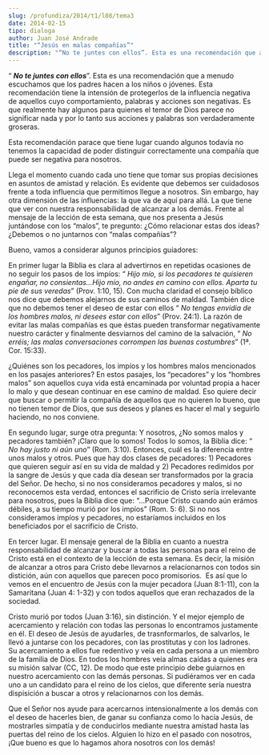 ```yaml
---
slug: /profundiza/2014/t1/l08/tema3
date: 2014-02-15
tipo: dialoga
author: Juan José Andrade
title: "“Jesús en malas compañías”"
description: "“No te juntes con ellos”. Esta es una recomendación que a menudo escuchamos que  los padres hacen a los niños o jóvenes. Esta recomendación tiene la intensión  de protegerlos de la influencia negativa de aquellos cuyo comportamiento,  palabras y acciones son negativas. Es que ..."
---
```


“ **_No te juntes con ellos_**”. Esta es una recomendación que a menudo escuchamos que los padres hacen a los niños o jóvenes. Esta recomendación tiene la intensión de protegerlos de la influencia negativa de aquellos cuyo comportamiento, palabras y acciones son negativas. Es que realmente hay algunos para quienes el temor de Dios parece no significar nada y por lo tanto sus acciones y palabras son verdaderamente groseras.

Esta recomendación parace que tiene lugar cuando algunos todavía no tenemos la capacidad de poder distinguir correctamente una compañía que puede ser negativa para nosotros.

Llega el momento cuando cada uno tiene que tomar sus propias decisiones en asuntos de amistad y relación. Es evidente que debemos ser cuidadosos frente a toda influencia que permitimos llegue a nosotros. Sin embargo, hay otra dimensión de las influencias: la que va de aquí para allá. La que tiene que ver con nuestra responsabilidad de alcanzar a los demás. Frente al mensaje de la lección de esta semana, que nos presenta a Jesús juntándose con los “malos”, te pregunto: ¿Cómo relacionar estas dos ideas? ¿Debemos o no juntarnos con “malas compañías”?

Bueno, vamos a considerar algunos principios guiadores:

En primer lugar la Biblia es clara al advertirnos en repetidas ocasiones de no seguir los pasos de los impíos: “ _Hijo mío, si los pecadores te quisieren engañar, no consientas…Hijo mío, no andes en camino con ellos. Aparta tu pie de sus veredas_” (Prov. 1:10, 15). Con mucha claridad el consejo bíblico nos dice que debemos alejarnos de sus caminos de maldad. También dice que no debemos tener el deseo de estar con ellos “ _No tengas envidia de los hombres malos, ni desees estar con ellos_” (Prov. 24:1). La razón de evitar las malas compañías es que éstas pueden transformar negativamente nuestro carácter y finalmente desviarnos del camino de la salvación, “ _No erréis; las malas conversaciones corrompen las buenas costumbres_” (1ª. Cor. 15:33).

¿Quiénes son los pecadores, los impíos y los hombres malos mencionados en los pasajes anteriores? En estos pasajes, los “pecadores” y los “hombres malos” son aquellos cuya vida está encaminada por voluntad propia a hacer lo malo y que desean continuar en ese camino de maldad. Eso quiere decir que buscar o permitir la compañía de aquellos que no quieren lo bueno, que no tienen temor de Dios, que sus deseos y planes es hacer el mal y seguirlo haciendo, no nos conviene.

En segundo lugar, surge otra pregunta: Y nosotros, ¿No somos malos y pecadores también? ¡Claro que lo somos! Todos lo somos, la Biblia dice: “ _No hay justo ni aún uno_” (Rom. 3:10). Entonces, cuál es la diferencia entre unos malos y otros. Pues que hay dos clases de pecadores: 1) Pecadores que quieren seguir así en su vida de maldad y 2) Pecadores redimidos por la sangre de Jesús y que cada día desean ser transformados por la gracia del Señor. De hecho, si no nos consideramos pecadores y malos, si no reconocemos esta verdad, entonces el sacrificio de Cristo sería irrelevante para nosotros, pues la Biblia dice que: “…Porque Cristo cuando aún erámos débiles, a su tiempo murió por los impíos” (Rom. 5: 6). Si no nos consideramos impíos y pecadores, no estaríamos incluidos en los beneficiados por el sacrificio de Cristo.

En tercer lugar. El mensaje general de la Biblia en cuanto a nuestra responsabilidad de alcanzar y buscar a todas las personas para el reino de Cristo está en el contexto de la lección de esta semana. Es decir, la misión de alcanzar a otros para Cristo debe llevarnos a relacionarnos con todos sin distición, aún con aquellos que parecen poco promisorios.  Es así que lo vemos en el encuentro de Jesús con la mujer pecadora (Juan 8:1-11), con la Samaritana (Juan 4: 1-32) y con todos aquellos que eran rechazados de la sociedad.

Cristo murió por todos (Juan 3:16), sin distinción. Y el mejor ejemplo de acercamiento y relación con todas las personas lo encontramos justamente en él. El deseo de Jesús de ayudarles, de trasnformarlos, de salvarlos, le llevó a juntarse con los pecadores, con las prostitutas y con los ladrones. Su acercamiento a ellos fue redentivo y veía en cada persona a un miembro de la familia de Dios. En todos los hombres veía almas caídas a quienes era su misión salvar (CC, 12). De modo que este principio debe guiarnos en nuestro acercamiento con las demás personas. Si pudiéramos ver en cada uno a un candidato para el reino de los cielos, que diferente sería nuestra dispisición a buscar a otros y relacionarnos con los demás.

Que el Señor nos ayude para acercarnos intensionalmente a los demás con el deseo de hacerles bien, de ganar su confianza como lo hacía Jesús, de mostrarles simpatía y de conducirlos mediante nuestra amistad hasta las puertas del reino de los cielos. Alguien lo hizo en el pasado con nosotros, ¡Que bueno es que lo hagamos ahora nosotros con los demás!
